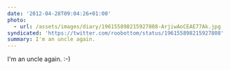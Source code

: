 ```yaml
---
date: '2012-04-28T09:04:26+01:00'
photo:
  - url: /assets/images/diary/196155898215927808-ArjiwAoCEAE77Ak.jpg
syndicated: 'https://twitter.com/roobottom/status/196155898215927808'
summary: I'm an uncle again.
---
```

I'm an uncle again. :-) 
